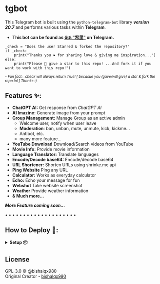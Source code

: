 # tgbot
This Telegram bot is built using the `python-telegram-bot` library **_version 20.7_** and performs various tasks within **Telegram**.

- **This bot can be found as [𝕮𝖎𝖗𝖎 "希里"](https://t.me/MissCiri_bot) on Telegram.**

```Spread Love ❤️
_check = "Does the user Starred & forked the repository?"
if _check:
    print("Thanks you ❤️ for sharing love & giving me inspiration...")
else:
    print("Please 🥺 give a star to this repo! ...And fork it if you want to work with this repo!")
```

<sup>- *Fun fact: _check will always return True! [ becasue you (gave/will give) a star & fork the repo lol ] Thanks :)*</sup>

## Features ✨:

- **ChatGPT AI:** Get response from _ChatGPT AI_
- **AI Imazine:** Generate image from your prompt
- **Group Management:** Manage Group as an active admin
    - Welcome user, notify when user leave
    - **Moderation**: ban, unban, mute, unmute, kick, kickme...
    - Antibot, etc.
    - many more feature...
- **YouTube Download** Download/Search videos from YouTube
- **Movie Info:** Provide movie information
- **Language Translator:** Translate languages
- **Encode/Decode base64:** Encode/decode base64
- **URL Shortener:** Shorten URLs using shrinke.me api
- **Ping Website** Ping any URL
- **Calculator:** Works as everyday calculator
- **Echo:** Echo your message for fun
- **Webshot** Take website screenshot
- **Weather** Provide weather information
- **& Much more...**

**<i>More Feature coming soon...</i>**

• • • • • • • • • • • • • • • • • • • •

## How to Deploy 🚀:

<details>
<summary><b>Setup 📦</b></summary>

- Fillup `sample_config.env` file value's
- `bot_token` Get from https://t.me/BotFather E.g. 123456:abcdefGHIJK...
- `owner_id` Get from bot by /id command E.g. 2134776547
- `owner_username` Your Username E.g. paste like bishalqx980 not @bishalqx980
- `mongodb_uri` Get from https://www.mongodb.com/
- `db_name` anything E.g. MissCiri_db
- `server_url` E.g. for render it will be https://your_app_name.onrender.com/
- ❗ OPTIONAL | `shortener_api_key` Get from https://shrinkme.io/
- ❗ OPTIONAL | `omdb_api` Get from https://www.omdbapi.com/
- ❗ OPTIONAL | `weather_api_key` Get from https://www.weatherapi.com/
    <hr>
    <details>
    <summary><b>Local Deploy 🚀</b></summary>

    ----- **Windows** -----
    - Required `python 3.11` or later
    - Open `tgbot` directory on cmd
    - Run on cmd `pip install -r requirements.txt`
    - Finally `python main.py`
    ----- **Linux** -----
    - Required `python 3.11` or later
    - Open `tgbot` directory on shell
    - Run `python3 -m venv venv`
    - `source venv/bin/activate`
    - `pip install -r requirements.txt`
    - Finally `python3 main.py`

    </details>

    <details>
    <summary><b>Render Deploy 🚀</b></summary>

    - Signin/Signup on https://render.com/
    - Goto dashboard & create a New `Web Service`
    - Select `Build and deploy from a Git repository` > `Public Git repository` https://github.com/bishalqx980/tgbot

    ```
    `Branch` main

    `Runtime` Python 3

    `Build Command` pip install -r requirements.txt

    `Start Command` python main.py

    `Instance Type` Free (maybe paid)

    ⚠ Advanced option > `Add secret file` filename: `config.env` - file content: paste all content from `sample_config.env` (make sure you filled up everything)

    **Finally click on Create Web Service & wait few sec for deployment & Done | Enjoy 🎉**
    ```
    </details>
</details>

## License

GPL-3.0 © @bishalqx980
<br>
Original Creator - [bishalqx980](https://t.me/bishalqx980)
